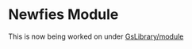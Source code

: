# Newfies Module
This is now being worked on under [GsLibrary/module](https://github.com/gslibrary/module)
